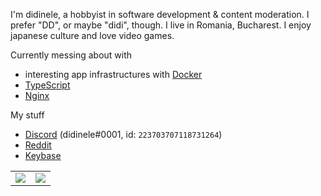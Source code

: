 I'm didinele, a hobbyist in software development & content moderation. I prefer "DD", or maybe "didi", though. I live in Romania, Bucharest.
I enjoy japanese culture and love video games.

Currently messing about with
- interesting app infrastructures with [Docker]
- [TypeScript]
- [Nginx]

My stuff
- [Discord] (didinele#0001, id: `223703707118731264`)
- [Reddit]
- [Keybase]

<table>
  <tr>
    <td align="center" style="padding=0;width=50%;">
      <img align="center" style="padding=0;" src="https://gh-stats.didinele.me/api/?username=didinele&show_icons=true&title_color=4F8CC9&text_color=9f9f9f&bg_color=00000000&hide_border=true&icon_color=4F8CC9&hide_title=true&count_private=true"/>
    </td>
    <td align="center" style="padding=0;width=50%;">
      <img align="center" style="padding=0;" src="https://gh-stats.didinele.me/api/top-langs/?username=didinele&layout=compact&show_icons=true&title_color=4F8CC9&text_color=9f9f9f&bg_color=00000000&hide_border=true&icon_color=00000000&count_private=true&extra=cordis-lib/cordis"/>
    </td>
  </tr>
</table>

[Discord]:      https://discord.com
[Reddit]:       https://reddit.com/u/didinele
[Keybase]:      https://keybase.io/didinele
[Docker]:       https://www.docker.com
[TypeScript]:   https://www.typescriptlang.org
[Nginx]:        https://www.nginx.com

